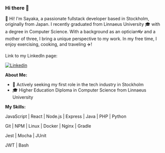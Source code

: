 ### Hi there 👋 
👋 Hi! I'm Sayaka, a passionate fullstack developer based in Stockholm, originally from Japan. I recently graduated from Linnaeus University 🎓 with a degree in Computer Science. With a background as an optician👓 and a mother of three, I bring a unique perspective to my work. In my free time, I enjoy exercising, cooking, and traveling ✈️!
<!--
**sc222rb/sc222rb** is a ✨ _special_ ✨ repository because its `README.md` (this file) appears on your GitHub profile.

Here are some ideas to get you started:

- 🔭 I’m currently working on ...
- 🌱 I’m currently learning ...
- 👯 I’m looking to collaborate on ...
- 🤔 I’m looking for help with ...
- 💬 Ask me about ...
- 📫 How to reach me: ...
- 😄 Pronouns: ...
- ⚡ Fun fact: ...
-->
<!--[![Portfolio]--> Link to my LinkedIn page:
[![Linkedin](https://img.shields.io/badge/-LinkedIn-blue?style=flat&logo=Linkedin&logoColor=white)](https://www.linkedin.com/in/sayaka-chishiki-jakobsson-315830291/)

<!-- Talking about you -->
**About Me:**
- 🔭  Actively seeking my first role in the tech industry in Stockholm
- 🎓  Higher Education Diploma in Computer Science from Linnaeus University

**My Skills:**

<p>JavaScript | React | Node.js | Express | Java | PHP | Python</p>
<p>Git | NPM | Linux | Docker | Nginx | Gradle</p>
<p>Jest | Mocha | JUnit</p>
<p>JWT | Bash</p>
